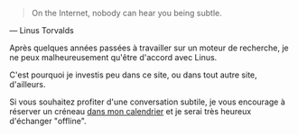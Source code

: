 > On the Internet, nobody can hear you being subtle.

― Linus Torvalds

Après quelques années passées à travailler sur un moteur de recherche, je ne peux malheureusement qu'être d'accord avec Linus.

C'est pourquoi je investis peu dans ce site, ou dans tout autre site, d'ailleurs.

Si vous souhaitez profiter d'une conversation subtile, je vous encourage à réserver un créneau [dans mon calendrier](cal) et je serai très heureux d'échanger "offline".
